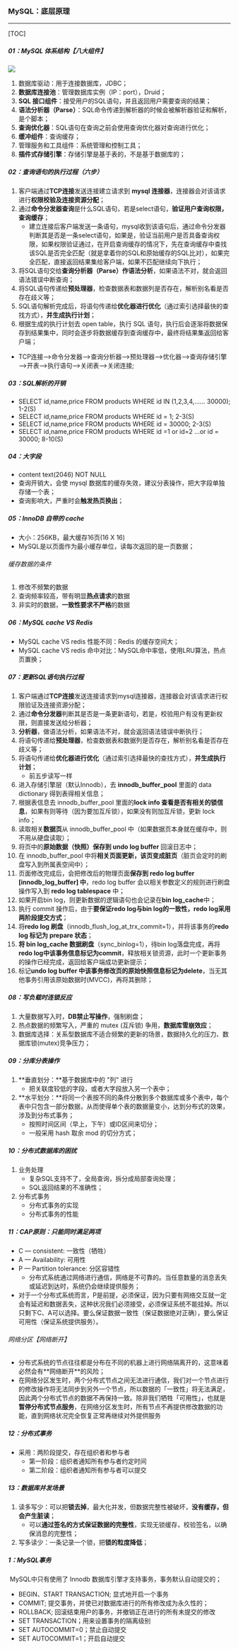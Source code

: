 ### MySQL：底层原理

------

[TOC]

##### 01：MySQL 体系结构【八大组件】

![](https://github.com/likang315/Middleware/blob/master/09%EF%BC%9ASQL%E3%80%81MySQL/photos/mysql%20%E4%BD%93%E7%B3%BB%E7%BB%93%E6%9E%84.png?raw=true)

1. 数据库驱动：用于连接数据库，JDBC；
2. **数据库连接池**：管理数据库实例（IP：port），Druid；
4. **SQL 接口组件**：接受用户的SQL语句，并且返回用户需要查询的结果；
5. **语法分析器（Parse）**：SQL命令传递到解析器的时候会被解析器验证和解析，是个脚本；
6. **查询优化器**：SQL语句在查询之前会使用查询优化器对查询进行优化；
7. **缓冲组件**：查询缓存；
7. 管理服务和工具组件：系统管理和控制工具；
8. **插件式存储引擎**：存储引擎是基于表的，不是基于数据库的；

##### 02：查询语句的执行过程（六步）

1. 客户端通过**TCP连接**发送连接建立请求到 **mysql 连接器**，连接器会对该请求进行**权限校验及连接资源分配**；
2. 通过**命令分发器查询**是什么SQL语句，若是select语句，**验证用户查询权限，查询缓存**；
   - 建立连接后客户端发送一条语句，mysql收到该语句后，通过命令分发器判断其是否是一条select语句，如果是，验证当前用户是否具备查询权限，如果权限验证通过，在开启查询缓存的情况下，先在查询缓存中查找该SQL是否完全匹配（就是拿着你的SQL和原始缓存的SQL比对），如果完全匹配，直接返回结果集给客户端，如果不匹配继续向下执行；
3. 将SQL语句交给**查询分析器（Parse）作语法分析**，如果语法不对，就会返回语法错误中断查询；
4. 将SQL语句传递给**预处理器**，检查数据表和数据列是否存在，解析别名看是否存在歧义等；
5. SQL语句解析完成后，将语句传递给**优化器进行优化**（通过索引选择最快的查找方式），**并生成执行计划**；
6. 根据生成的执行计划去 open table，执行 SQL 语句，执行后会逐渐将数据保存到结果集中，同时会逐步将数据缓存到查询缓存中，最终将结果集返回给客户端；

- TCP连接—>命令分发器—>查询分析器—>预处理器—>优化器—>查询存储引擎—>开表—>执行语句—>关闭表—>关闭连接;

##### 03：SQL解析的开销

- SELECT	id,name,price FROM products WHERE id IN (1,2,3,4,......	30000);              1-2(S) 
- SELECT	id,name,price FROM products WHERE id = 1;				     2-3(S) 
- SELECT	id,name,price FROM products WHERE id = 30000;				     2-3(S)
- SELECT	id,name,price FROM products WHERE id =1 or id=2 …or id = 30000;	    8-10(S)

##### 04：大字段

- content text(2046)  NOT NULL 
- 查询开销大，会使 mysql 数据库的缓存失效，建议分表操作，把大字段单独存储一个表；
- 查询影响大，严重时会**触发热页换出**；

##### 05：InnoDB 自带的 cache

- 大小：256KB，最大缓存16页(16 X 16)
- MySQL是以页面作为最小缓存单位，读每次返回的是一页数据；

######   缓存数据的条件

1. 修改不频繁的数据
2. 查询频率较高，带有明显**热点请求**的数据
3. 非实时的数据，**一致性要求不严格**的数据

##### 06：MySQL cache VS Redis

- MySQL cache VS redis 性能不同：Redis 的缓存空间大；
- MySQL cache VS redis 命中对比：MySQL命中率低，使用LRU算法，热点页置换；

##### 07：更新SQL语句执行过程

1. 客户端通过**TCP连接**发送连接请求到mysql连接器，连接器会对该请求进行权限验证及连接资源分配；
2. 通过**命令分发器**判断其是否是一条更新语句，若是，校验用户有没有更新权限，则直接发送给分析器；
3. **分析器**，做语法分析，如果语法不对，就会返回语法错误中断执行；
4. 将语句传递给**预处理器**，检查数据表和数据列是否存在，解析别名看是否存在歧义等；
5. 将语句传递给**优化器进行优化**（通过索引选择最快的查找方式），**并生成执行计划**；
   - 前五步读写一样
6. 进入存储引擎层（默认Innodb），去 **innodb_buffer_pool** 里面的 data dictionary 得到表得相关信息；
7. 根据表信息去 innodb_buffer_pool 里面的**lock info 查看是否有相关的锁信息**，如果有则等待（因为要加互斥锁），如果没有则加互斥锁，更新 lock info；
8. 读取相关**数据页**从 innodb_buffer_pool 中（如果数据页本身就在缓存中，则不用从硬盘读取）；
9. 将页中的**原始数据（快照）保存到 undo log buffer** 回滚日志中；
10. 在 innodb_buffer_pool 中将**相关页面更新，该页变成脏页**（脏页会定时的刷盘写入到所属表空间中）；
11. 页面修改完成后，会把修改后的物理页面**保存到 redo log buffer [innodb_log_buffer] 中**，redo log buffer 会以相关参数定义的规则进行刷盘操作写入到 **redo log tablespace** 中；
12. 如果开启bin log，则更新数据的逻辑语句也会记录在**bin log_cache**中；
13. 执行 commit 操作后，由于**要保证redo log与bin log的一致性，redo log采用两阶段提交方式**；
14. 将**redo log 刷盘**（innodb_flush_log_at_trx_commit=1），并将该事务的**redo log 标记为 prepare 状态**；
15. **将 bin log_cache 数据刷盘**（sync_binlog=1），待bin log落盘完成，再将**redo log中该事务信息标记为commit**，释放相关锁资源，此时一个更新事务的操作已经完成，返回给客户端成功更新提示；
16. 标记**undo log buffer 中该事务修改页的原始快照信息标记为delete**，当无其他事务引用该原始数据时(MVCC)，再将其删除；

##### 08：写负载时连锁反应

1. 大量数据写入时，**DB禁止写操作**，强制刷盘；
2. 热点数据的频繁写入，严重的 mutex (互斥锁) 争用，**数据库雪崩效应**；
3. 数据库选择：关系型数据库不适合频繁的更新的场景，数据持久化的压力、数据库锁(mutex)竞争压力；

##### 09：分库分表操作

1. **垂直划分：**基于数据库中的 "列" 进行
   - 把关联度较低的字段，或者大字段放入另一个表中；
2. **水平划分：**将同一个表按不同的条件分散到多个数据库或多个表中，每个表中只包含一部分数据，从而使得单个表的数据量变小，达到分布式的效果，涉及到分布式事务；
   - 按照时间区间（早上，下午）或ID区间来切分；
   - 一般采用 hash 取余 mod 的切分方式；

##### 10：分布式数据库的困扰

1. 业务处理
   - 复杂SQL支持不了，全局查询，拆分成局部查询处理；
   - SQL返回结果的不准确性；
2. 分布式事务
   - 分布式事务的实现
   - 分布式事务的性能

##### 11：CAP原则：只能同时满足两项

- C — consistent: ⼀致性（牺牲）
- A — Availability: 可⽤性
- P — Partition tolerance: 分区容错性
  - 分布式系统通过网络进行通信，网络是不可靠的。当任意数量的消息丢失或延迟到达时，系统仍会继续提供服务；
- 对于一个分布式系统而言，P是前提，必须保证，因为只要有网络交互就一定会有延迟和数据丢失，这种状况我们必须接受，必须保证系统不能挂掉。所以只剩下C、A可以选择。要么保证数据一致性（保证数据绝对正确），要么保证可用性（保证系统提供服务）。

###### 网络分区【网络断开】

- 分布式系统的节点往往都是分布在不同的机器上进⾏⽹络隔离开的，这意味着必然会有**⽹络断开**的⻛险；
- 在⽹络分区发⽣时，两个分布式节点之间⽆法进⾏通信，我们对⼀个节点进⾏的修改操作将⽆法同步到另外⼀个节点，所以数据的「⼀致性」将⽆法满⾜，因此两个分布式节点的数据不再保持⼀致。除⾮我们牺牲「可⽤性」，也就是**暂停分布式节点服务**，在⽹络分区发⽣时，所有节点不再提供修改数据的功能，直到⽹络状况完全恢复正常再继续对外提供服务

##### 12：分布式事务

- 采用：两阶段提交，存在组织者和参与者
  - 第一阶段：组织者通知所有参与者约定时间
  - 第二阶段：组织者通知所有参与者可以提交

##### 13：数据库并发场景

1. 读多写少：可以把**锁去掉**，最大化并发，但数据完整性被破坏，**没有缓存，但会产生脏读**；
   - 可以**通过签名的方式保证数据的完整性**，实现无锁缓存，校验签名，以确保消息的完整性；
2. 写多读少：一条记录一个锁，把**锁的粒度降低**；

##### 1：MySQL事务

​	MySQL中只有使用了 Innodb 数据库引擎才支持事务，事务默认自动提交的；

- BEGIN、START TRANSACTION; 显式地开启一个事务
- COMMIT; 提交事务，并使已对数据库进行的所有修改成为永久性的；
- ROLLBACK; 回滚结束用户的事务，并撤销正在进行的所有未提交的修改
- SET TRANSACTION；用来设置事务的隔离级别
- SET AUTOCOMMIT=0；禁止自动提交 
- SET AUTOCOMMIT=1；开启自动提交